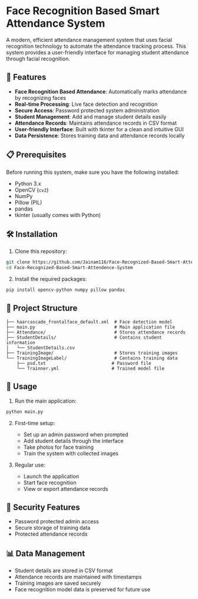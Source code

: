 # Face Recognition Based Smart Attendance System

A modern, efficient attendance management system that uses facial recognition technology to automate the attendance tracking process. This system provides a user-friendly interface for managing student attendance through facial recognition.

## 🚀 Features

- **Face Recognition Based Attendance**: Automatically marks attendance by recognizing faces
- **Real-time Processing**: Live face detection and recognition
- **Secure Access**: Password protected system administration
- **Student Management**: Add and manage student details easily
- **Attendance Records**: Maintains attendance records in CSV format
- **User-friendly Interface**: Built with tkinter for a clean and intuitive GUI
- **Data Persistence**: Stores training data and attendance records locally

## 📋 Prerequisites

Before running this system, make sure you have the following installed:
- Python 3.x
- OpenCV (`cv2`)
- NumPy
- Pillow (PIL)
- pandas
- tkinter (usually comes with Python)

## 🛠️ Installation

1. Clone this repository:
```bash
git clone https://github.com/Jainam116/Face-Recognized-Based-Smart-Attendence-System.git
cd Face-Recognized-Based-Smart-Attendence-System
```

2. Install the required packages:
```bash
pip install opencv-python numpy pillow pandas
```

## 📁 Project Structure

```
├── haarcascade_frontalface_default.xml  # Face detection model
├── main.py                              # Main application file
├── Attendance/                          # Stores attendance records
├── StudentDetails/                      # Contains student information
│   └── StudentDetails.csv
├── TrainingImage/                       # Stores training images
└── TrainingImageLabel/                  # Contains training data
    ├── psd.txt                         # Password file
    └── Trainner.yml                    # Trained model file
```

## 🔧 Usage

1. Run the main application:
```bash
python main.py
```

2. First-time setup:
   - Set up an admin password when prompted
   - Add student details through the interface
   - Take photos for face training
   - Train the system with collected images

3. Regular use:
   - Launch the application
   - Start face recognition
   - View or export attendance records

## 🔐 Security Features

- Password protected admin access
- Secure storage of training data
- Protected attendance records

## 📊 Data Management

- Student details are stored in CSV format
- Attendance records are maintained with timestamps
- Training images are saved securely
- Face recognition model data is preserved for future use

